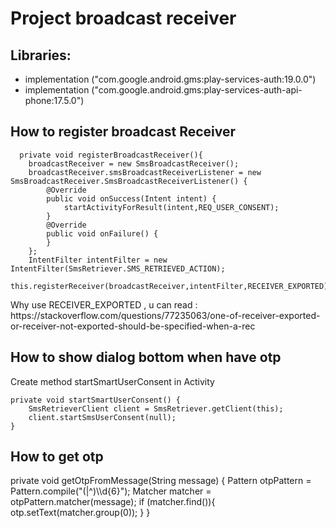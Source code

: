 <h1>Project broadcast receiver</h1>
<h2>Libraries: </h2>
<ul>
  <li>implementation ("com.google.android.gms:play-services-auth:19.0.0")</li>
  <li>implementation ("com.google.android.gms:play-services-auth-api-phone:17.5.0")</li>
</ul>


<div>
  <h2>How to register broadcast Receiver</h2>
  <div>
    <div>
      
      private void registerBroadcastReceiver(){
        broadcastReceiver = new SmsBroadcastReceiver();
        broadcastReceiver.smsBroadcastReceiverListener = new SmsBroadcastReceiver.SmsBroadcastReceiverListener() {
            @Override
            public void onSuccess(Intent intent) {
                startActivityForResult(intent,REQ_USER_CONSENT);
            }
            @Override
            public void onFailure() {
            }
        };
        IntentFilter intentFilter = new IntentFilter(SmsRetriever.SMS_RETRIEVED_ACTION);
        this.registerReceiver(broadcastReceiver,intentFilter,RECEIVER_EXPORTED);} 
  </div>

  <p>
    Why use RECEIVER_EXPORTED , u can read : https://stackoverflow.com/questions/77235063/one-of-receiver-exported-or-receiver-not-exported-should-be-specified-when-a-rec
  </p>
  </div>
  
  <h2>How to show dialog bottom when have otp</h2>
  Create method startSmartUserConsent in Activity
  <p>
    
    private void startSmartUserConsent() {
        SmsRetrieverClient client = SmsRetriever.getClient(this);
        client.startSmsUserConsent(null);
    }
    
  </p>
  <h2>How to get otp </h2>
  <p>
    private void getOtpFromMessage(String message) {
        Pattern otpPattern = Pattern.compile("(|^)\\d{6}");
        Matcher matcher = otpPattern.matcher(message);
        if (matcher.find()){
            otp.setText(matcher.group(0));
        }
    }
  </p>
</div>
